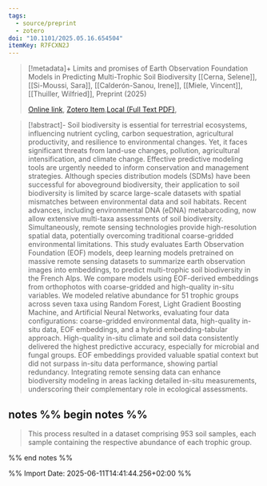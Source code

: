 ```yaml
---
tags:
  - source/preprint
  - zotero
doi: "10.1101/2025.05.16.654504"
itemKey: R7FCXN2J
---
```

>[!metadata]+
> Limits and promises of Earth Observation Foundation Models in Predicting Multi-Trophic Soil Biodiversity
> [[Cerna, Selene]], [[Si-Moussi, Sara]], [[Calderón-Sanou, Irene]], [[Miele, Vincent]], [[Thuiller, Wilfried]], 
> Preprint (2025)
> 
> [Online link](https://www.biorxiv.org/content/10.1101/2025.05.16.654504v1), [Zotero Item](zotero://select/library/items/R7FCXN2J),[Local (Full Text PDF)](file://C:/Users/aburg/Documents/references/zotero/storage/I6VLY9A9/Cerna2025_Limitspromises.pdf), 


>[!abstract]-
>Soil biodiversity is essential for terrestrial ecosystems, influencing nutrient cycling, carbon sequestration, agricultural productivity, and resilience to environmental changes. Yet, it faces significant threats from land-use changes, pollution, agricultural intensification, and climate change. Effective predictive modeling tools are urgently needed to inform conservation and management strategies. Although species distribution models (SDMs) have been successful for aboveground biodiversity, their application to soil biodiversity is limited by scarce large-scale datasets with spatial mismatches between environmental data and soil habitats. Recent advances, including environmental DNA (eDNA) metabarcoding, now allow extensive multi-taxa assessments of soil biodiversity. Simultaneously, remote sensing technologies provide high-resolution spatial data, potentially overcoming traditional coarse-gridded environmental limitations. This study evaluates Earth Observation Foundation (EOF) models, deep learning models pretrained on massive remote sensing datasets to summarize earth observation images into embeddings, to predict multi-trophic soil biodiversity in the French Alps. We compare models using EOF-derived embeddings from orthophotos with coarse-gridded and high-quality in-situ variables. We modeled relative abundance for 51 trophic groups across seven taxa using Random Forest, Light Gradient Boosting Machine, and Artificial Neural Networks, evaluating four data configurations: coarse-gridded environmental data, high-quality in-situ data, EOF embeddings, and a hybrid embedding-tabular approach. High-quality in-situ climate and soil data consistently delivered the highest predictive accuracy, especially for microbial and fungal groups. EOF embeddings provided valuable spatial context but did not surpass in-situ data performance, showing partial redundancy. Integrating remote sensing data can enhance biodiversity modeling in areas lacking detailed in-situ measurements, underscoring their complementary role in ecological assessments.

## notes %% begin notes %%
> This process resulted  in a dataset comprising 953 soil samples, each sample containing the respective abundance of each trophic group.


%% end notes %%

%% Import Date: 2025-06-11T14:41:44.256+02:00 %%
